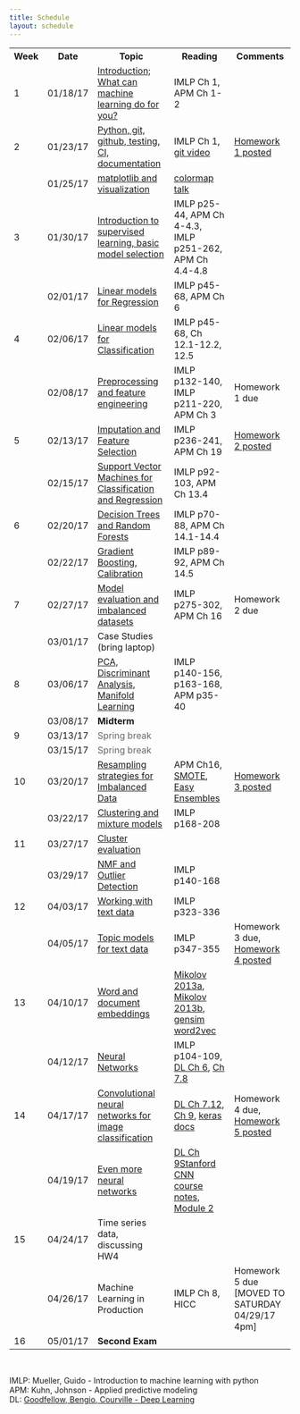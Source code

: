 ```yaml
---
title: Schedule
layout: schedule
---
```


<div class="schedule">
<table cellspacing="0" border="0">
	<colgroup span="2"></colgroup>
	<colgroup></colgroup>
	<colgroup></colgroup>
	<colgroup></colgroup>
    <tr>
        <th>Week</th>
        <th>Date</th>
        <th>Topic</th>
        <th>Reading</th>
        <th>Comments</th>
    </tr>
	<tr>
		<td>1</td>
		<td align="right" sdval="42753" sdnum="1033;0;MM/DD/YY">01/18/17</td>
		<td><a href="https://github.com/amueller/applied_ml_spring_2017/raw/master/slides/aml-01-011817_notes.pdf">Introduction; What can machine learning do for you?</a></td>
		<td>IMLP Ch 1, APM Ch 1-2</td>
		<td><br></td>
	</tr>
	<tr>
		<td>2</td>
		<td align="right" sdval="42758" sdnum="1033;0;MM/DD/YY">01/23/17</td>
		<td><a href="https://github.com/amueller/applied_ml_spring_2017/raw/master/slides/aml-02-012317_notes.pdf">Python, git, github, testing, CI, documentation</a></td>
		<td>IMLP Ch 1, <a href="https://www.youtube.com/watch?v=1ffBJ4sVUb4">git video</a></td>
		<td><a href="https://github.com/amueller/applied_ml_spring_2017/raw/master/homeworks/HomeworkI.pdf">Homework 1 posted</a></td>
	</tr>
	<tr>
		<td><br></td>
		<td align="right" sdval="42760" sdnum="1033;0;MM/DD/YY">01/25/17</td>
		<td><a href="https://github.com/amueller/applied_ml_spring_2017/raw/master/slides/aml-03-012517_notes.pdf">matplotlib and visualization</a></td>
		<td><a href="https://www.youtube.com/watch?v=xAoljeRJ3lU">colormap talk</a></td>
		<td><br></td>
	</tr>
	<tr>
		<td>3</td>
		<td align="right" sdval="42765" sdnum="1033;0;MM/DD/YY">01/30/17</td>
		<td><a href="https://github.com/amueller/applied_ml_spring_2017/raw/master/slides/aml-04-013017_notes.pdf">Introduction to supervised learning, basic model selection</a></td>
		<td>IMLP p25-44, APM Ch 4-4.3, IMLP p251-262, APM Ch 4.4-4.8</td>
		<td><br></td>
	</tr>
	<tr>
		<td><br></td>
		<td align="right" sdval="42767" sdnum="1033;0;MM/DD/YY">02/01/17</td>
		<td><a href="https://github.com/amueller/applied_ml_spring_2017/raw/master/slides/aml-05-020117_notes.pdf">Linear models for Regression</a></td>
		<td>IMLP p45-68, APM Ch 6</td>
		<td><br></td>
	</tr>
	<tr>
		<td>4</td>
		<td align="right" sdval="42772" sdnum="1033;0;MM/DD/YY">02/06/17</td>
		<td><a href="https://github.com/amueller/applied_ml_spring_2017/raw/master/slides/aml-06-020617.pdf">Linear models for Classification</a></td>
		<td>IMLP p45-68,  Ch 12.1-12.2, 12.5</td>
		<td></td>
	</tr>
	<tr>
		<td><br></td>
		<td align="right" sdval="42774" sdnum="1033;0;MM/DD/YY">02/08/17</td>
		<td><a href="https://github.com/amueller/applied_ml_spring_2017/raw/master/slides/aml-07-020817_notes.pdf">Preprocessing and feature engineering</a></td>
		<td>IMLP p132-140, IMLP p211-220, APM Ch 3</td>
		<td>Homework 1 due</td>
	</tr>
	<tr>
		<td>5</td>
		<td align="right" sdval="42779" sdnum="1033;0;MM/DD/YY">02/13/17</td>
		<td><a href="https://github.com/amueller/applied_ml_spring_2017/raw/master/slides/aml-08-021317_notes.pdf">Imputation and Feature Selection</a></td>
		<td>IMLP p236-241, APM Ch 19</td>
		<td><a href="https://docs.google.com/document/d/1EHyWR-GZfwK5a9JJc_nFy3yvVofA11cMjvH7vXE6JH0/edit?usp=sharing">Homework 2 posted</a></td>
	</tr>
	<tr>
		<td><br></td>
		<td align="right" sdval="42781" sdnum="1033;0;MM/DD/YY">02/15/17</td>
		<td><a href="https://github.com/amueller/applied_ml_spring_2017/raw/master/slides/aml-09-021517_notes.pdf">Support Vector Machines for Classification and Regression</a></td>
		<td>IMLP p92-103, APM Ch 13.4</td>
		<td><br></td>
	</tr>
	<tr>
		<td>6</td>
		<td align="right" sdval="42786" sdnum="1033;0;MM/DD/YY">02/20/17</td>
		<td><a href="https://github.com/amueller/applied_ml_spring_2017/raw/master/slides/aml-10-022017_notes.pdf">Decision Trees and Random Forests</a></td>
		<td>IMLP p70-88, APM Ch 14.1-14.4</td>
		<td><br></td>
	</tr>
	<tr>
		<td><br></td>
		<td align="right" sdval="42788" sdnum="1033;0;MM/DD/YY">02/22/17</td>
		<td><a href="https://github.com/amueller/applied_ml_spring_2017/raw/master/slides/aml-11-022217_notes.pdf">Gradient Boosting, Calibration</a></td>
		<td>IMLP p89-92, APM Ch 14.5</td>
		<td><br></td>
	</tr>
	<tr>
		<td>7</td>
		<td align="right" sdval="42793" sdnum="1033;0;MM/DD/YY">02/27/17</td>
		<td><a href="https://github.com/amueller/applied_ml_spring_2017/raw/master/slides/aml-12-022717.pdf">Model evaluation and imbalanced datasets</a></td>
		<td>IMLP p275-302, APM Ch 16</td>
		<td>Homework 2 due</td>
	</tr>
	<tr>
		<td><br></td>
		<td align="right" sdval="42795" sdnum="1033;0;MM/DD/YY">03/01/17</td>
		<td>Case Studies (bring laptop)</td>
		<td></td>
		<td><br></td>
	</tr>
	<tr>
		<td>8</td>
		<td align="right" sdval="42800" sdnum="1033;0;MM/DD/YY">03/06/17</td>
		<td><a href="https://github.com/amueller/applied_ml_spring_2017/raw/master/slides/aml-14-030617.pdf">PCA, Discriminant Analysis, Manifold Learning</a></td>
		<td>IMLP p140-156, p163-168, APM p35-40</td>
		<td></td>
	</tr>
	<tr>
		<td><br></td>
		<td align="right" sdval="42802" sdnum="1033;0;MM/DD/YY">03/08/17</td>
		<td><b>Midterm</b></td>
		<td><br></td>
		<td><br></td>
	</tr>
	<tr>
		<td>9</td>
		<td align="right" sdval="42807" sdnum="1033;0;MM/DD/YY">03/13/17</td>
		<td><font color="#666666">Spring break</font></td>
		<td><br></td>
		<td><br></td>
	</tr>
	<tr>
		<td><br></td>
		<td align="right" sdval="42809" sdnum="1033;0;MM/DD/YY">03/15/17</td>
		<td><font color="#666666">Spring break</font></td>
		<td><br></td>
		<td><br></td>
	</tr>
	<tr>
		<td>10</td>
		<td align="right" sdval="42814" sdnum="1033;0;MM/DD/YY">03/20/17</td>
        <td><a href="https://github.com/amueller/applied_ml_spring_2017/raw/master/slides/aml-15-032017.pdf">Resampling strategies for Imbalanced Data</a><br></td>
        <td>APM Ch16, <a href="https://www.jair.org/media/953/live-953-2037-jair.pdf">SMOTE</a>, <a href="http://cs.nju.edu.cn/zhouzh/zhouzh.files/publication/tsmcb09.pdf">Easy Ensembles</a></td>
        <td><a href="https://docs.google.com/a/columbia.edu/document/d/1DAGu-Obb2tAT23IxdV9-ujm3N6-xZnIECK96N-oJRck/edit?usp=sharing">Homework 3 posted</a></td>
	</tr>
	<tr>
		<td><br></td>
		<td align="right" sdval="42816" sdnum="1033;0;MM/DD/YY">03/22/17</td>
		<td><a href="https://github.com/amueller/applied_ml_spring_2017/raw/master/slides/aml-16-032217.pdf">Clustering and mixture models</a></td>
		<td>IMLP p168-208</td>
		<td><br></td>
	</tr>
	<tr>
		<td>11</td>
		<td align="right" sdval="42821" sdnum="1033;0;MM/DD/YY">03/27/17</td>
		<td><a href="https://github.com/amueller/applied_ml_spring_2017/raw/master/slides/aml-17-032717.pdf">Cluster evaluation</a></td>
		<td></td>
		<td><br></td>
	</tr>
	<tr>
		<td><br></td>
		<td align="right" sdval="42823" sdnum="1033;0;MM/DD/YY">03/29/17</td>
		<td><a href="https://github.com/amueller/applied_ml_spring_2017/raw/master/slides/aml-18-032917.pdf">NMF and Outlier Detection</a></td>
		<td>IMLP p140-168</td>
		<td><br></td>
	</tr>
	<tr>
		<td>12</td>
		<td align="right" sdval="42828" sdnum="1033;0;MM/DD/YY">04/03/17</td>
		<td><a href="https://github.com/amueller/applied_ml_spring_2017/raw/master/slides/aml-19-040317.pdf">Working with text data</a></td>
		<td>IMLP p323-336</td>
		<td></td>
	</tr>
	<tr>
		<td><br></td>
		<td align="right" sdval="42830" sdnum="1033;0;MM/DD/YY">04/05/17</td>
		<td><a href="https://github.com/amueller/applied_ml_spring_2017/raw/master/slides/aml-20-040517_notes.pdf">Topic models for text data</a></td>
		<td>IMLP p347-355</td>
		<td>Homework 3 due, <a href="https://docs.google.com/document/d/1EhETMeCozeVGhlKW-IcgdPew-k60eGE4M0NQNaRVIVg/edit?usp=sharing">Homework 4 posted</a></td>
	</tr>
	<tr>
		<td>13</td>
		<td align="right" sdval="42835" sdnum="1033;0;MM/DD/YY">04/10/17</td>
		<td><a href="https://github.com/amueller/applied_ml_spring_2017/raw/master/slides/aml-21-041017_notes.pdf">Word and document embeddings</a></td>
		<td><a href="https://papers.nips.cc/paper/5021-distributed-representations-of-words-and-phrases-and-their-compositionality.pdf">Mikolov 2013a</a>, <a href="http://www.aclweb.org/anthology/N13-1090">Mikolov 2013b</a>,
        <a href="https://github.com/RaRe-Technologies/gensim/blob/develop/docs/notebooks/word2vec.ipynb">gensim word2vec</a></td>
		<td></td>
	</tr>
	<tr>
		<td><br></td>
		<td align="right" sdval="42837" sdnum="1033;0;MM/DD/YY">04/12/17</td>
		<td><a href="https://github.com/amueller/applied_ml_spring_2017/raw/master/slides/aml-22-041217_notes.pdf">Neural Networks</a></td>
		<td>IMLP p104-109, <a href="http://www.deeplearningbook.org/contents/mlp.html">DL Ch 6</a>, <a href="http://www.deeplearningbook.org/contents/regularization.html">Ch 7.8</a></td>
		<td><br></td>
	</tr>
	<tr>
		<td>14</td>
		<td align="right" sdval="42842" sdnum="1033;0;MM/DD/YY">04/17/17</td>
		<td><a href="https://github.com/amueller/applied_ml_spring_2017/raw/master/slides/aml-23-041717_notes.pdf">Convolutional neural networks for image classification</a></td>
		<td><a href="http://www.deeplearningbook.org/contents/regularization.html">DL Ch 7.12</a>, <a href="http://www.deeplearningbook.org/contents/convnets.html">Ch 9</a>, <a href="https://keras.io/">keras docs</a></td>
		<td>Homework 4 due, <a href="https://docs.google.com/a/columbia.edu/document/d/1L-VoM88gJ1avThtdWuHHA3K8TpvvIn1jQiXZYt0UCSM/edit?usp=sharing">Homework 5 posted</a></td>
	</tr>
	<tr>
		<td><br></td>
		<td align="right" sdval="42844" sdnum="1033;0;MM/DD/YY">04/19/17</td>
		<td><a href="https://github.com/amueller/applied_ml_spring_2017/raw/master/slides/aml-24-041917_notes.pdf">Even more neural networks</a></td>
		<td><a href="http://www.deeplearningbook.org/contents/convnets.html">DL Ch 9</a><a href="http://cs231n.github.io/">Stanford CNN course notes, Module 2</a></td>
		<td><br></td>
	</tr>
	<tr>
		<td>15</td>
		<td align="right" sdval="42849" sdnum="1033;0;MM/DD/YY">04/24/17</td>
		<td>Time series data, discussing HW4</td>
		<td><br></td>
		<td><br></td>
	</tr>
	<tr>
		<td><br></td>
		<td align="right" sdval="42851" sdnum="1033;0;MM/DD/YY">04/26/17</td>
		<td>Machine Learning in Production</td>
		<td>IMLP Ch 8, HICC</td>
		<td>Homework 5 due [MOVED TO SATURDAY 04/29/17 4pm]</td>
	</tr>
	<tr>
		<td>16</td>
		<td align="right" sdval="42856" sdnum="1033;0;MM/DD/YY">05/01/17</td>
		<td><b>Second Exam</b></td>
		<td><br></td>
		<td><br></td>
	</tr>
</table>
</div>

<div class="post">
<br>
<p>
IMLP: Mueller, Guido - Introduction to machine learning with python<br>
APM: Kuhn, Johnson - Applied predictive modeling<br>
DL: <a href="http://www.deeplearningbook.org/">Goodfellow, Bengio, Courville - Deep Learning</a>
</p>
</div>
